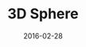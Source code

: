 ---
title: 3D Sphere
description: A Visual Design 3D pink sphere.
client:
skills:
  - Visual Design
date: 2016-02-28
layout: work
permalink: false
---